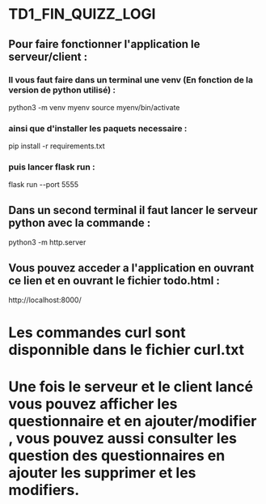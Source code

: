 # TD1_FIN_QUIZZ_LOGI

## Pour faire fonctionner l'application le serveur/client : 

### Il vous faut faire dans un terminal une venv (En fonction de la version de python utilisé) : 
python3 -m venv myenv
source myenv/bin/activate
### ainsi que d'installer les paquets necessaire : 
pip install -r requirements.txt
### puis lancer flask run : 
flask run --port 5555


## Dans un second terminal il faut lancer le serveur python avec la commande :
python3 -m http.server

## Vous pouvez acceder a l'application en ouvrant ce lien et en ouvrant le fichier todo.html : 
http://localhost:8000/


# Les commandes curl sont disponnible dans le fichier curl.txt 


# Une fois le serveur et le client lancé vous pouvez afficher les questionnaire et en ajouter/modifier , vous pouvez aussi consulter les question des questionnaires en ajouter les supprimer et les modifiers.